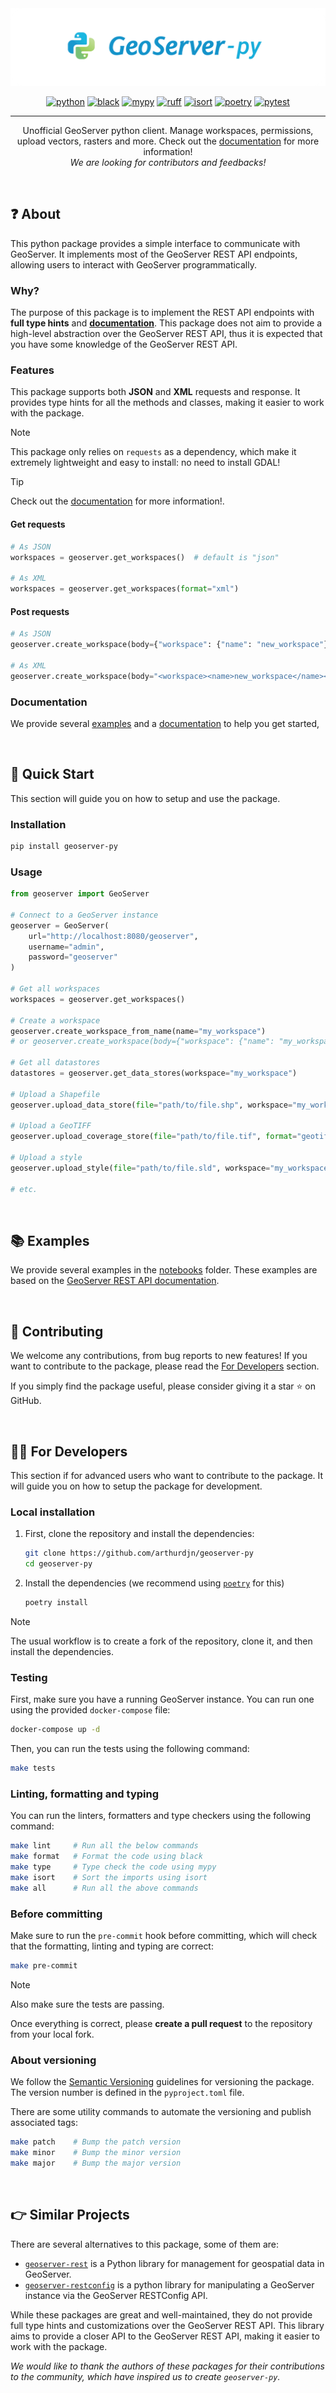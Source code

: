 <div align="center" style="width: 100%; margin: auto">
  <a href="" rel="noopener"><img src="https://raw.githubusercontent.com/arthurdjn/geoserver-py/main/medias/geoserver-py.png" alt="Banner"></a>

[![python](https://img.shields.io/badge/python-3.8_%7C_3.9_%7C_3.10_%7C_3.11_%7C_3.12-red.svg?color=009ACF&labelColor=6DBA65&logo=python&logoColor=white)](https://www.python.org/)
[![black](https://img.shields.io/badge/black-formatter-red.svg?color=009ACF&labelColor=6DBA65)](https://github.com/psf/black)
[![mypy](https://img.shields.io/badge/mypy-typing-red.svg?color=009ACF&labelColor=6DBA65)](https://mypy-lang.org)
[![ruff](https://img.shields.io/badge/ruff-linter-red.svg?color=009ACF&labelColor=6DBA65&logo=ruff&logoColor=white)](https://docs.astral.sh/ruff)
[![isort](https://img.shields.io/badge/isort-imports-red.svg?color=009ACF&labelColor=6DBA65)](https://pycqa.github.io/isort/)
[![poetry](https://img.shields.io/badge/poetry-dependencies-red.svg?color=009ACF&labelColor=6DBA65&logo=poetry&logoColor=white)](https://python-poetry.org)
[![pytest](https://img.shields.io/badge/pytest-testing-red.svg?color=009ACF&labelColor=6DBA65&logo=pytest&logoColor=white)](https://pytest.org)

</div>

---

<p align="center">
    Unofficial GeoServer python client. Manage workspaces, permissions, upload vectors, rasters and more. Check out the <a href="https://arthurdjn.github.io/geoserver-py">documentation</a> for more information! <br>
    <i>We are looking for contributors and feedbacks!</i>
</p>

<br>

## ❓ About

This python package provides a simple interface to communicate with GeoServer. It implements most of the GeoServer REST API endpoints, allowing users to interact with GeoServer programmatically.

### Why?

The purpose of this package is to implement the REST API endpoints with **full type hints** and **[documentation](https://arthurdjn.github.io/geoserver-py)**. This package does not aim to provide a high-level abstraction over the GeoServer REST API, thus it is expected that you have some knowledge of the GeoServer REST API.

### Features

This package supports both **JSON** and **XML** requests and response. It provides type hints for all the methods and classes, making it easier to work with the package.

> [!NOTE]
> This package only relies on `requests` as a dependency, which make it extremely lightweight and easy to install: no need to install GDAL!

> [!TIP]
> Check out the [documentation](https://arthurdjn.github.io/geoserver-py) for more information!.

#### Get requests

```python
# As JSON
workspaces = geoserver.get_workspaces()  # default is "json"

# As XML
workspaces = geoserver.get_workspaces(format="xml")
```

#### Post requests

```python
# As JSON
geoserver.create_workspace(body={"workspace": {"name": "new_workspace"}})

# As XML
geoserver.create_workspace(body="<workspace><name>new_workspace</name></workspace>")
```

### Documentation

We provide several [examples](./notebooks) and a [documentation](https://docs.geoserver.org/main/en/user/rest/index.html) to help you get started,

<br>

## 🚀 Quick Start

This section will guide you on how to setup and use the package.

### Installation

```bash
pip install geoserver-py
```

### Usage

```python
from geoserver import GeoServer

# Connect to a GeoServer instance
geoserver = GeoServer(
    url="http://localhost:8080/geoserver",
    username="admin",
    password="geoserver"
)

# Get all workspaces
workspaces = geoserver.get_workspaces()

# Create a workspace
geoserver.create_workspace_from_name(name="my_workspace")
# or geoserver.create_workspace(body={"workspace": {"name": "my_workspace"}})

# Get all datastores
datastores = geoserver.get_data_stores(workspace="my_workspace")

# Upload a Shapefile
geoserver.upload_data_store(file="path/to/file.shp", workspace="my_workspace")

# Upload a GeoTIFF
geoserver.upload_coverage_store(file="path/to/file.tif", format="geotiff", workspace="my_workspace")

# Upload a style
geoserver.upload_style(file="path/to/file.sld", workspace="my_workspace")

# etc.
```

<br>

## 📚 Examples

We provide several examples in the [notebooks](./notebooks) folder. These examples are based on the [GeoServer REST API documentation](https://docs.geoserver.org/main/en/user/rest/index.html).

<br>

## 🤗 Contributing

We welcome any contributions, from bug reports to new features! If you want to contribute to the package, please read the [For Developers](#-for-developers) section.

If you simply find the package useful, please consider giving it a star ⭐️ on GitHub.

<br>

## 🧑‍💻 For Developers

This section if for advanced users who want to contribute to the package. It will guide you on how to setup the package for development.

### Local installation

1. First, clone the repository and install the dependencies:

    ```bash
    git clone https://github.com/arthurdjn/geoserver-py
    cd geoserver-py
    ```

2. Install the dependencies (we recommend using [`poetry`](https://python-poetry.org/) for this)

    ```bash
    poetry install
    ```

> [!NOTE]
> The usual workflow is to create a fork of the repository, clone it, and then install the dependencies.

### Testing

First, make sure you have a running GeoServer instance. You can run one using the provided `docker-compose` file:

```bash
docker-compose up -d
```

Then, you can run the tests using the following command:

```bash
make tests
```

### Linting, formatting and typing

You can run the linters, formatters and type checkers using the following command:

```bash
make lint     # Run all the below commands
make format   # Format the code using black
make type     # Type check the code using mypy
make isort    # Sort the imports using isort
make all      # Run all the above commands
```

### Before committing

Make sure to run the `pre-commit` hook before committing, which will check that the formatting, linting and typing are correct:

```bash
make pre-commit
```

> [!NOTE]
> Also make sure the tests are passing.

Once everything is correct, please **create a pull request** to the repository from your local fork.

### About versioning

We follow the [Semantic Versioning](https://semver.org/) guidelines for versioning the package. The version number is defined in the `pyproject.toml` file.

There are some utility commands to automate the versioning and publish associated tags:

```bash
make patch    # Bump the patch version
make minor    # Bump the minor version
make major    # Bump the major version
```

<br>

## 👉 Similar Projects

There are several alternatives to this package, some of them are:

- [`geoserver-rest`](https://github.com/gicait/geoserver-rest) is a Python library for management for geospatial data in GeoServer.
- [`geoserver-restconfig`](https://github.com/GeoNode/geoserver-restconfig) is a python library for manipulating a GeoServer instance via the GeoServer RESTConfig API.

While these packages are great and well-maintained, they do not provide full type hints and customizations over the GeoServer REST API. This library aims to provide a closer API to the GeoServer REST API, making it easier to work with the package.

_We would like to thank the authors of these packages for their contributions to the community, which have inspired us to create `geoserver-py`._
